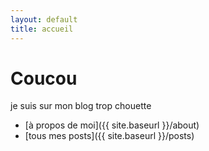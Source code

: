```yaml
---
layout: default
title: accueil
---
```


# Coucou

je suis sur mon blog trop chouette

- [à propos de moi]({{ site.baseurl }}/about)
- [tous mes posts]({{ site.baseurl }}/posts)